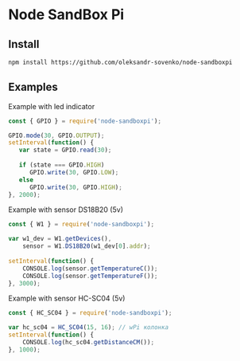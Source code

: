 # Node SandBox Pi

## Install

```bash
npm install https://github.com/oleksandr-sovenko/node-sandboxpi
```

## Examples

Example with led indicator

```javascript
const { GPIO } = require('node-sandboxpi');

GPIO.mode(30, GPIO.OUTPUT);
setInterval(function() {
   var state = GPIO.read(30);
 
   if (state === GPIO.HIGH)
      GPIO.write(30, GPIO.LOW);
   else
      GPIO.write(30, GPIO.HIGH);
}, 2000);
```

Example with sensor DS18B20 (5v)

```javascript
const { W1 } = require('node-sandboxpi');

var w1_dev = W1.getDevices(),
    sensor = W1.DS18B20(w1_dev[0].addr);
 
setInterval(function() {
    CONSOLE.log(sensor.getTemperatureC());
    CONSOLE.log(sensor.getTemperatureF());
}, 3000);
```
Example with sensor HC-SC04 (5v)

```javascript
const { HC_SC04 } = require('node-sandboxpi');

var hc_sc04 = HC_SC04(15, 16); // wPi колонка
setInterval(function() {
    CONSOLE.log(hc_sc04.getDistanceCM());
}, 1000);
```
